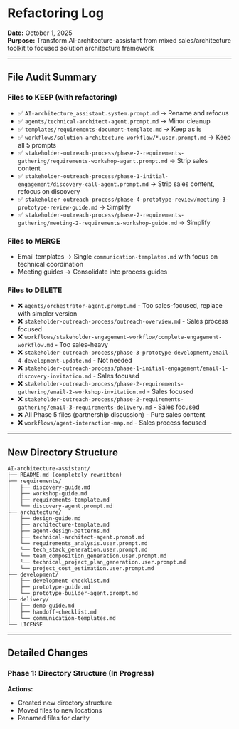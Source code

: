# Refactoring Log

**Date:** October 1, 2025  
**Purpose:** Transform AI-architecture-assistant from mixed sales/architecture toolkit to focused solution architecture framework

---

## File Audit Summary

### Files to KEEP (with refactoring)
- ✅ `AI-architecture_assistant.system.prompt.md` → Rename and refocus
- ✅ `agents/technical-architect-agent.prompt.md` → Minor cleanup
- ✅ `templates/requirements-document-template.md` → Keep as is
- ✅ `workflows/solution-architecture-workflow/*.user.prompt.md` → Keep all 5 prompts
- ✅ `stakeholder-outreach-process/phase-2-requirements-gathering/requirements-workshop-agent.prompt.md` → Strip sales content
- ✅ `stakeholder-outreach-process/phase-1-initial-engagement/discovery-call-agent.prompt.md` → Strip sales content, refocus on discovery
- ✅ `stakeholder-outreach-process/phase-4-prototype-review/meeting-3-prototype-review-guide.md` → Simplify
- ✅ `stakeholder-outreach-process/phase-2-requirements-gathering/meeting-2-requirements-workshop-guide.md` → Simplify

### Files to MERGE
- Email templates → Single `communication-templates.md` with focus on technical coordination
- Meeting guides → Consolidate into process guides

### Files to DELETE
- ❌ `agents/orchestrator-agent.prompt.md` - Too sales-focused, replace with simpler version
- ❌ `stakeholder-outreach-process/outreach-overview.md` - Sales process focused
- ❌ `workflows/stakeholder-engagement-workflow/complete-engagement-workflow.md` - Too sales-heavy
- ❌ `stakeholder-outreach-process/phase-3-prototype-development/email-4-development-update.md` - Not needed
- ❌ `stakeholder-outreach-process/phase-1-initial-engagement/email-1-discovery-invitation.md` - Sales focused
- ❌ `stakeholder-outreach-process/phase-2-requirements-gathering/email-2-workshop-invitation.md` - Sales focused
- ❌ `stakeholder-outreach-process/phase-2-requirements-gathering/email-3-requirements-delivery.md` - Sales focused
- ❌ All Phase 5 files (partnership discussion) - Pure sales content
- ❌ `workflows/agent-interaction-map.md` - Sales process focused

---

## New Directory Structure

```
AI-architecture-assistant/
├── README.md (completely rewritten)
├── requirements/
│   ├── discovery-guide.md
│   ├── workshop-guide.md
│   ├── requirements-template.md
│   └── discovery-agent.prompt.md
├── architecture/
│   ├── design-guide.md
│   ├── architecture-template.md
│   ├── agent-design-patterns.md
│   ├── technical-architect-agent.prompt.md
│   └── requirements_analysis.user.prompt.md
│   └── tech_stack_generation.user.prompt.md
│   └── team_composition_generation.user.prompt.md
│   └── technical_project_plan_generation.user.prompt.md
│   └── project_cost_estimation.user.prompt.md
├── development/
│   ├── development-checklist.md
│   ├── prototype-guide.md
│   └── prototype-builder-agent.prompt.md
├── delivery/
│   ├── demo-guide.md
│   ├── handoff-checklist.md
│   └── communication-templates.md
└── LICENSE
```

---

## Detailed Changes

### Phase 1: Directory Structure (In Progress)

**Actions:**
- Created new directory structure
- Moved files to new locations
- Renamed files for clarity


